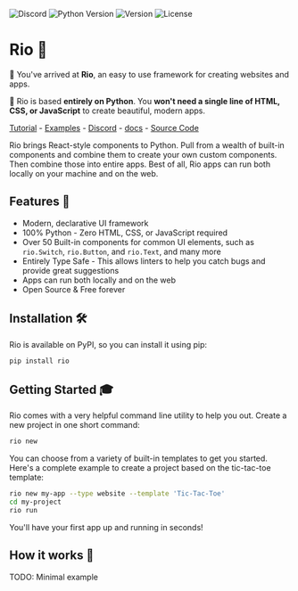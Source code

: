 ![Discord](https://img.shields.io/discord/1213589765484576818)
![Python Version](https://img.shields.io/pypi/pyversions/rio-ui)
![Version](https://img.shields.io/pypi/v/rio-ui)
![License](https://img.shields.io/pypi/l/rio-ui)

<!-- TODO: Stars -->

<!-- https://shields.io/badges -->

# Rio 🌊

🌊 You've arrived at **Rio**, an easy to use framework for creating websites and
apps.

🐍 Rio is based **entirely on Python**. You **won't need a single line of HTML, CSS, or
JavaScript** to create beautiful, modern apps.

[Tutorial](https://rio.dev/docs/tutorial-simple-dashboard/1-rio-setup) - [Examples](https://rio.dev/examples) - [Discord](https://discord.gg/7ejXaPwhyH) -  [docs](https://rio.dev/docs) - [Source Code](https://gitlab.com/team-rio/rio)

Rio brings React-style components to Python. Pull from a wealth of built-in
components and combine them to create your own custom components. Then combine
those into entire apps. Best of all, Rio apps can run both locally on your
machine and on the web.

## Features 🧩

- Modern, declarative UI framework
- 100% Python - Zero HTML, CSS, or JavaScript required
- Over 50 Built-in components for common UI elements, such as `rio.Switch`, `rio.Button`, and `rio.Text`, and many more
- Entirely Type Safe - This allows linters to help you catch bugs and provide great suggestions
- Apps can run both locally and on the web
- Open Source & Free forever

## Installation 🛠️

Rio is available on PyPI, so you can install it using pip:

```bash
pip install rio
```

## Getting Started 🎓

Rio comes with a very helpful command line utility to help you out. Create a new project in one short command:

```bash
rio new
```

You can choose from a variety of built-in templates to get you started. Here's a complete example to create a project based on the tic-tac-toe template:

```bash
rio new my-app --type website --template 'Tic-Tac-Toe'
cd my-project
rio run
```

You'll have your first app up and running in seconds!

## How it works 🧠

TODO: Minimal example
